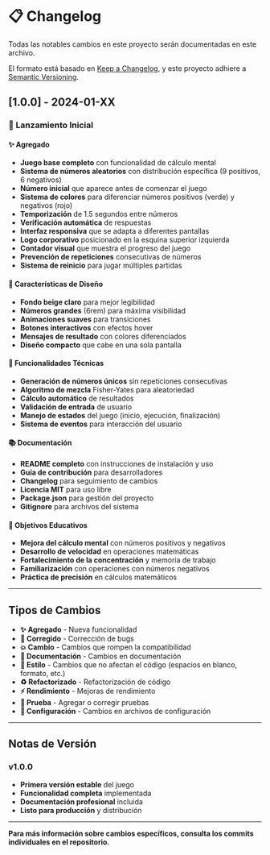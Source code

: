 # 📋 Changelog

Todas las notables cambios en este proyecto serán documentadas en este archivo.

El formato está basado en [Keep a Changelog](https://keepachangelog.com/es-ES/1.0.0/),
y este proyecto adhiere a [Semantic Versioning](https://semver.org/spec/v2.0.0.html).

## [1.0.0] - 2024-01-XX

### 🎉 Lanzamiento Inicial

#### ✨ Agregado
- **Juego base completo** con funcionalidad de cálculo mental
- **Sistema de números aleatorios** con distribución específica (9 positivos, 6 negativos)
- **Número inicial** que aparece antes de comenzar el juego
- **Sistema de colores** para diferenciar números positivos (verde) y negativos (rojo)
- **Temporización** de 1.5 segundos entre números
- **Verificación automática** de respuestas
- **Interfaz responsiva** que se adapta a diferentes pantallas
- **Logo corporativo** posicionado en la esquina superior izquierda
- **Contador visual** que muestra el progreso del juego
- **Prevención de repeticiones** consecutivas de números
- **Sistema de reinicio** para jugar múltiples partidas

#### 🎨 Características de Diseño
- **Fondo beige claro** para mejor legibilidad
- **Números grandes** (6rem) para máxima visibilidad
- **Animaciones suaves** para transiciones
- **Botones interactivos** con efectos hover
- **Mensajes de resultado** con colores diferenciados
- **Diseño compacto** que cabe en una sola pantalla

#### 🔧 Funcionalidades Técnicas
- **Generación de números únicos** sin repeticiones consecutivas
- **Algoritmo de mezcla** Fisher-Yates para aleatoriedad
- **Cálculo automático** de resultados
- **Validación de entrada** de usuario
- **Manejo de estados** del juego (inicio, ejecución, finalización)
- **Sistema de eventos** para interacción del usuario

#### 📚 Documentación
- **README completo** con instrucciones de instalación y uso
- **Guía de contribución** para desarrolladores
- **Changelog** para seguimiento de cambios
- **Licencia MIT** para uso libre
- **Package.json** para gestión del proyecto
- **Gitignore** para archivos del sistema

#### 🎯 Objetivos Educativos
- **Mejora del cálculo mental** con números positivos y negativos
- **Desarrollo de velocidad** en operaciones matemáticas
- **Fortalecimiento de la concentración** y memoria de trabajo
- **Familiarización** con operaciones con números negativos
- **Práctica de precisión** en cálculos matemáticos

---

## Tipos de Cambios

- **✨ Agregado** - Nueva funcionalidad
- **🐛 Corregido** - Corrección de bugs
- **💥 Cambio** - Cambios que rompen la compatibilidad
- **📝 Documentación** - Cambios en documentación
- **🎨 Estilo** - Cambios que no afectan el código (espacios en blanco, formato, etc.)
- **♻️ Refactorizado** - Refactorización de código
- **⚡ Rendimiento** - Mejoras de rendimiento
- **🧪 Prueba** - Agregar o corregir pruebas
- **🔧 Configuración** - Cambios en archivos de configuración

---

## Notas de Versión

### v1.0.0
- **Primera versión estable** del juego
- **Funcionalidad completa** implementada
- **Documentación profesional** incluida
- **Listo para producción** y distribución

---

**Para más información sobre cambios específicos, consulta los commits individuales en el repositorio.**
